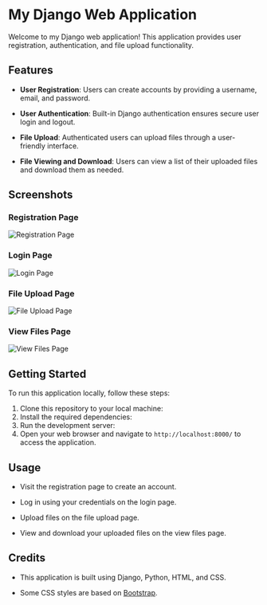 # My Django Web Application

Welcome to my Django web application! This application provides user registration, authentication, and file upload functionality.

## Features

- **User Registration**: Users can create accounts by providing a username, email, and password.

- **User Authentication**: Built-in Django authentication ensures secure user login and logout.

- **File Upload**: Authenticated users can upload files through a user-friendly interface.

- **File Viewing and Download**: Users can view a list of their uploaded files and download them as needed.

## Screenshots

### Registration Page

![Registration Page](screenshots/registration.png)

### Login Page

![Login Page](screenshots/login.png)

### File Upload Page

![File Upload Page](screenshots/upload.png)

### View Files Page

![View Files Page](screenshots/view_files.png)

## Getting Started

To run this application locally, follow these steps:

1. Clone this repository to your local machine:
2. Install the required dependencies:
3. Run the development server:
4. Open your web browser and navigate to `http://localhost:8000/` to access the application.

## Usage

- Visit the registration page to create an account.

- Log in using your credentials on the login page.

- Upload files on the file upload page.

- View and download your uploaded files on the view files page.

## Credits

- This application is built using Django, Python, HTML, and CSS.

- Some CSS styles are based on [Bootstrap](https://getbootstrap.com/).

